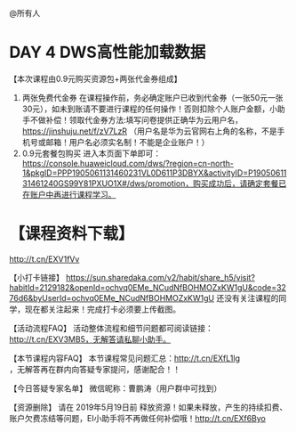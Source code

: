 @所有人
# DAY 4  DWS高性能加载数据
【本次课程由0.9元购买资源包+两张代金券组成】
1. 两张免费代金券
在课程操作前，务必确定账户已收到代金券（一张50元一张30元），如未到账请不要进行课程的任何操作！否则扣除个人账户金额，小助手不做补偿！领取代金券方法:填写问卷提供正确华为云用户名，https://jinshuju.net/f/zV7LzR （用户名是华为云官网右上角的名称，不是手机号或邮箱！用户名必须实名制！不能是企业账户！）
2. 0.9元套餐包购买
进入本页面下单即可：https://console.huaweicloud.com/dws/?region=cn-north-1&pkgID=PPP1905061131460231VL0D611P3DBYX&activityID=P1905061131461240GS99Y81PXUO1X#/dws/promotion，购买成功后，请确定套餐已在账户中再进行课程学习。

# 【课程资料下载】
http://t.cn/EXV1fVv

【小打卡链接】
https://sun.sharedaka.com/v2/habit/share_h5/visit?habitId=2129182&openId=ochvq0EMe_NCudNfBOHMOZxKW1gU&code=3276d6&byUserId=ochvq0EMe_NCudNfBOHMOZxKW1gU 
还没有关注课程的同学，现在都关注起来！完成打卡必须要上传截图。

【活动流程FAQ】
活动整体流程和细节问题都可阅读链接：http://t.cn/EXV3MB5，无解答请私聊小助手。

【本节课程内容FAQ】
本节课程常见问题汇总：http://t.cn/EXfL1lg     
，无解答再在群内向答疑专家提问，感谢配合！！

【今日答疑专家名单】
微信昵称：曹鹏涛（用户群中可找到）

【资源删除】
请在 2019年5月19日前 释放资源！如果未释放，产生的持续扣费、账户欠费冻结等问题，EI小助手将不再做任何补偿哦！http://t.cn/EXf6Byo